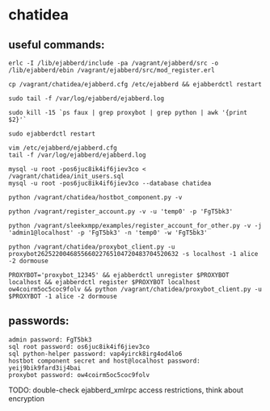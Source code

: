 chatidea
========

useful commands:
----------------

    erlc -I /lib/ejabberd/include -pa /vagrant/ejabberd/src -o /lib/ejabberd/ebin /vagrant/ejabberd/src/mod_register.erl
    
    cp /vagrant/chatidea/ejabberd.cfg /etc/ejabberd && ejabberdctl restart

    sudo tail -f /var/log/ejabberd/ejabberd.log

    sudo kill -15 `ps faux | grep proxybot | grep python | awk '{print $2}'`
    
    sudo ejabberdctl restart

    vim /etc/ejabberd/ejabberd.cfg 
    tail -f /var/log/ejabberd/ejabberd.log

    mysql -u root -pos6juc8ik4if6jiev3co < /vagrant/chatidea/init_users.sql
    mysql -u root -pos6juc8ik4if6jiev3co --database chatidea

    python /vagrant/chatidea/hostbot_component.py -v

    python /vagrant/register_account.py -v -u 'temp0' -p 'FgT5bk3' 

    python /vagrant/sleekxmpp/examples/register_account_for_other.py -v -j 'admin1@localhost' -p 'FgT5bk3' -n 'temp0' -w 'FgT5bk3'
    
    python /vagrant/chatidea/proxybot_client.py -u proxybot262522004685566022765104720483704520632 -s localhost -1 alice -2 dormouse

    PROXYBOT='proxybot_12345' && ejabberdctl unregister $PROXYBOT localhost && ejabberdctl register $PROXYBOT localhost ow4coirm5oc5coc9folv && python /vagrant/chatidea/proxybot_client.py -u $PROXYBOT -1 alice -2 dormouse

passwords:
----------
    admin password: FgT5bk3
    sql root password: os6juc8ik4if6jiev3co
    sql python-helper password: vap4yirck8irg4od4lo6
    hostbot component secret and host@localhost password: yeij9bik9fard3ij4bai
    proxybot password: ow4coirm5oc5coc9folv

TODO:
    double-check ejabberd_xmlrpc access restrictions, think about encryption
